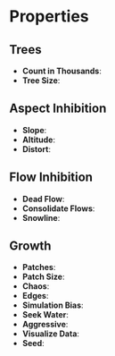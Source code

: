 

# Properties


## Trees

- **Count in Thousands**: 
- **Tree Size**: 

## Aspect Inhibition

- **Slope**: 
- **Altitude**: 
- **Distort**: 

## Flow Inhibition

- **Dead Flow**: 
- **Consolidate Flows**: 
- **Snowline**: 

## Growth

- **Patches**: 
- **Patch Size**: 
- **Chaos**: 
- **Edges**: 
- **Simulation Bias**: 
- **Seek Water**: 
- **Aggressive**: 
- **Visualize Data**: 
- **Seed**: 




